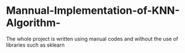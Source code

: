 # Mannual-Implementation-of-KNN-Algorithm-
The whole project is written using manual codes and without the use of libraries such as sklearn
